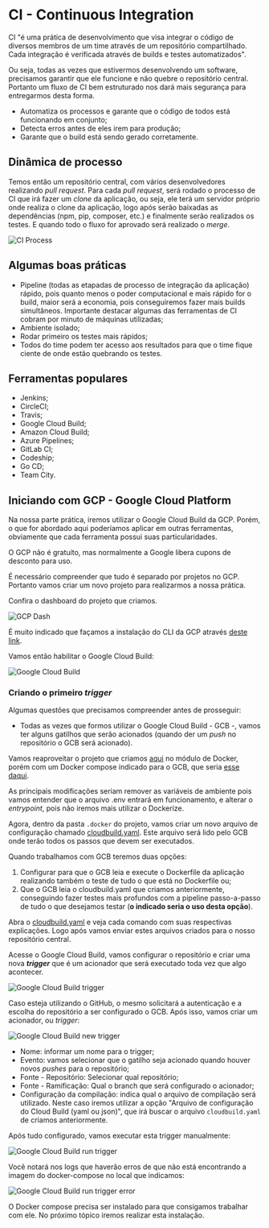 # CI - Continuous Integration

CI "é uma prática de desenvolvimento que visa integrar o código de diversos membros de um time através de um repositório compartilhado. Cada integração é verificada através de builds e testes automatizados".

Ou seja, todas as vezes que estivermos desenvolvendo um software, precisamos garantir que ele funcione e não quebre o repositório central. Portanto um fluxo de CI bem estruturado nos dará mais segurança para entregarmos desta forma.

- Automatiza os processos e garante que o código de todos está funcionando em conjunto;
- Detecta erros antes de eles irem para produção;
- Garante que o build está sendo gerado corretamente.

## Dinâmica de processo

Temos então um repositório central, com vários desenvolvedores realizando *pull request*. Para cada *pull request*, será rodado o processo de CI que irá fazer um *clone* da aplicação, ou seja, ele terá um servidor próprio onde realiza o clone da aplicação, logo após serão baixadas as dependências (npm, pip, composer, etc.) e finalmente serão realizados os testes. E quando todo o fluxo for aprovado será realizado o *merge*.

![CI Process](ci-process.png)

## Algumas boas práticas

- Pipeline (todas as etapadas de processo de integração da aplicação) rápido, pois quanto menos o poder computacional e mais rápido for o build, maior será a economia, pois conseguiremos fazer mais builds simultâneos. Importante destacar algumas das ferramentas de CI cobram por minuto de máquinas utilizadas;
- Ambiente isolado;
- Rodar primeiro os testes mais rápidos;
- Todos do time podem ter acesso aos resultados para que o time fique ciente de onde estão quebrando os testes.

## Ferramentas populares

- Jenkins;
- CircleCI;
- Travis;
- Google Cloud Build;
- Amazon Cloud Build;
- Azure Pipelines;
- GitLab CI;
- Codeship;
- Go CD;
- Team City.

## Iniciando com GCP - Google Cloud Platform

Na nossa parte prática, iremos utilizar o Google Cloud Build da GCP. Porém, o que for abordado aqui poderíamos aplicar em outras ferramentas, obviamente que cada ferramenta possui suas particularidades.

O GCP não é gratuíto, mas normalmente a Google libera cupons de desconto para uso.

É necessário compreender que tudo é separado por projetos no GCP. Portanto vamos criar um novo projeto para realizarmos a nossa prática.

Confira o dashboard do projeto que criamos.

![GCP Dash](gcp-dash.png)

É muito indicado que façamos a instalação do CLI da GCP através [deste link](https://cloud.google.com/sdk).

Vamos então habilitar o Google Cloud Build:

![Google Cloud Build](gcb-active.png)

### Criando o primeiro *trigger*

Algumas questões que precisamos compreender antes de prosseguir:

- Todas as vezes que formos utilizar o Google Cloud Build - GCB -, vamos ter alguns gatilhos que serão acionados (quando der um *push* no repositório o GCB será acionado).

Vamos reaproveitar o projeto que criamos [aqui](https://github.com/rodrigotamura/microservices/tree/master/Docker/laravel) no módulo de Docker, porém com um Docker compose indicado para o GCB, que seria [esse daqui](../Docker/laravel/docker-compose.cloudbuild.yaml).

As principais modificações seriam remover as variáveis de ambiente pois vamos entender que o arquivo .env entrará em funcionamento, e alterar o *entrypoint*, pois não iremos mais utilizar o Dockerize.

Agora, dentro da pasta `.docker` do projeto, vamos criar um novo arquivo de configuração chamado [cloudbuild.yaml](../Docker/laravel/.docker/cloudbuild.yaml). Este arquivo será lido pelo GCB onde terão todos os passos que devem ser executados.

Quando trabalhamos com GCB teremos duas opções:

1. Configurar para que o GCB leia e execute o Dockerfile da aplicação realizando também o teste de tudo o que está no Dockerfile ou;
2. Que o GCB leia o cloudbuild.yaml que criamos anteriormente, conseguindo fazer testes mais profundos com a pipeline passo-a-passo de tudo o que desejamos testar (**o indicado seria o uso desta opção**).

Abra o [cloudbuild.yaml](../Docker/laravel/.docker/cloudbuild.yaml) e veja cada comando com suas respectivas explicações. Logo após vamos enviar estes arquivos criados para o nosso repositório central.

Acesse o Google Cloud Build, vamos configurar o repositório e criar uma nova **_trigger_** que é um acionador que será executado toda vez que algo acontecer.

![Google Cloud Build trigger](gcb-trigger.png)

Caso esteja utilizando o GitHub, o mesmo solicitará a autenticação e a escolha do repositório a ser configurado o GCB. Após isso, vamos criar um acionador, ou *trigger*:

![Google Cloud Build new trigger](gcb-trigger-new.png)

- Nome: informar um nome para o trigger;
- Evento: vamos selecionar que o gatilho seja acionado quando houver novos *pushes* para o repositório;
- Fonte - Repositório: Selecionar qual repositório;
- Fonte - Ramificação: Qual o branch que será configurado o acionador;
- Configuração da compilação: indica qual o arquivo de compilação será utilizado. Neste caso iremos utilizar a opção "Arquivo de configuração do Cloud Build (yaml ou json)", que irá buscar o arquivo `cloudbuild.yaml` de criamos anteriormente.

Após tudo configurado, vamos executar esta trigger manualmente:

![Google Cloud Build run trigger](gcb-trigger-run.png)

Você notará nos logs que haverão erros de que não está encontrando a imagem do docker-compose no local que indicamos:

![Google Cloud Build run trigger error](gcb-trigger-logs-error.png)

O Docker compose precisa ser instalado para que consigamos trabalhar com ele. No próximo tópico iremos realizar esta instalação.